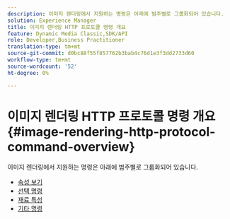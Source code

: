 ```yaml
---
description: 이미지 렌더링에서 지원하는 명령은 아래에 범주별로 그룹화되어 있습니다.
solution: Experience Manager
title: 이미지 렌더링 HTTP 프로토콜 명령 개요
feature: Dynamic Media Classic,SDK/API
role: Developer,Business Practitioner
translation-type: tm+mt
source-git-commit: d0bc88f55f857762b3bab4c76d1e3f3dd2733d60
workflow-type: tm+mt
source-wordcount: '52'
ht-degree: 0%

---
```



# 이미지 렌더링 HTTP 프로토콜 명령 개요{#image-rendering-http-protocol-command-overview}

이미지 렌더링에서 지원하는 명령은 아래에 범주별로 그룹화되어 있습니다.

* [속성 보기](r-ir-view-attributes.md)
* [선택 명령](r-ir-selection-commands.md)
* [재료 특성](r-ir-material-attributes.md)
* [기타 명령](r-ir-miscellaneous-commands.md)
